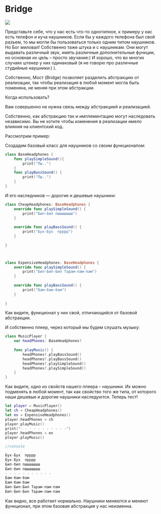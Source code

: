# Bridge

<img src="https://github.com/dinozavr2005/ios-library/blob/main/%D0%A8%D0%B0%D0%B1%D0%BB%D0%BE%D0%BD%D1%8B%20%D0%BF%D1%80%D0%BE%D0%B3%D1%80%D0%B0%D0%BC%D0%BC%D0%B8%D1%80%D0%BE%D0%B2%D0%B0%D0%BD%D0%B8%D1%8F%20Swift/Bridge/Bridge.png"/>

Представьте себе, что у нас есть что-то однотипное, к примеру у нас есть телефон и куча наушников. Если бы у каждого телефона был свой разъем, то мы могли бы пользоваться только одним типом наушников. Но Бог миловал! Собственно таже штука и с наушникам. Они могут выдавать различный звук, иметь различные дополнительные функции, но основная их цель – просто звучание:) И хорошо, что во многих случаях штекер у них одинаковый (я не говорю про различные студийные наушники:) ).

Собственно, Мост (Bridge) позволяет разделить абстракцию от реализации, так чтобы реализация в любой момент могла быть поменяна, не меняя при этом абстракции.

Когда использовать?

Вам совершенно не нужна связь между абстракцией и реализацией.

Собственно, как абстракцию так и имплементацию могут наследовать независимо.
Вы не хотите чтобы изменения в реализации имело влияния на клиентский код.

Рассмотрим пример:

Создадим базовый класс для наушников со своим функционалом:
```swift
class BaseHeadphones {
    func playSimpleSound(){
        print("Пш..")
    }
    func playBassSound() {
        print("Пш..")
    }
}
```
И его наследников — дорогие и дешевые наушники:
```swift
class CheapHeadphones: BaseHeadphones {
    override func playSimpleSound() {
        print("Бип-бип пшшшшшшш")
    }
    
    override func playBassSound() {
        print("Бух-Бух  прррр")
    }
    
}



class ExpensiveHeadphones: BaseHeadphones {
    override func playSimpleSound() {
        print("Бип-Бип-Бип Тарам-пам-пам")
    }
    
    override func playBassSound() {
        print("Бам-бам-бам")
    }
    
}
```
Как видите, функционал у них свой, отличающийся от базовой абстракции.

И собственно плеер, через который мы будем слушать музыку:

```swift
class MusicPlayer {
    var headPhones: BaseHeadphones?
    
    func playMusic() {
        headPhones?.playBassSound()
        headPhones?.playBassSound()
        headPhones?.playSimpleSound()
        headPhones?.playSimpleSound()
    }
}
```
Как видите, одно из свойств нашего плеера – наушники. Их можно подменять в любой момент, так как свойство того же типа, от которого наши дешевые и дорогие наушники наследуются.
Теперь тест!

```swift
let player = MusicPlayer()
let ch = CheapHeadphones()
let ex = ExpensiveHeadphones()
player.headPhones = ch
player.playMusic()
print("- - - - - - - - - - -")
player.headPhones = ex
player.playMusic()

//console

Бух-Бух  прррр
Бух-Бух  прррр
Бип-бип пшшшшшшш
Бип-бип пшшшшшшш
- - - - - - - - - - -
Бам-бам-бам
Бам-бам-бам
Бип-Бип-Бип Тарам-пам-пам
Бип-Бип-Бип Тарам-пам-пам
```

Как видно, все работает нормально. Наушники меняются и меняют функционал, при этом базовая абстракция у нас неизменна.


